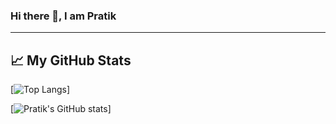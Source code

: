 ### Hi there 👋, I am Pratik 

---

## &#x1f4c8; My GitHub Stats

[![Top Langs](https://github-readme-stats.vercel.app/api/top-langs/?username=pratiksharm&hide=java,html,css&theme=radical)]

[![Pratik's GitHub stats](https://github-readme-stats.vercel.app/api?username=pratiksharm&theme=radical)]




<!--
**pratiksharm/pratiksharm** is a ✨ _special_ ✨ repository because its `README.md` (this file) appears on your GitHub profile.

Here are some ideas to get you started:

- 🔭 I’m currently working on ...
- 🌱 I’m currently learning ...
- 👯 I’m looking to collaborate on ...
- 🤔 I’m looking for help with ...
- 💬 Ask me about ...
- 📫 How to reach me: ...
- 😄 Pronouns: ...
- ⚡ Fun fact: ...
-->
